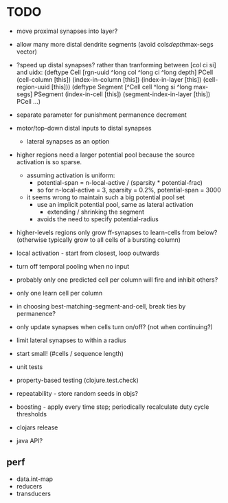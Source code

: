# TODO

* move proximal synapses into layer?

* allow many more distal dendrite segments (avoid cols*depth*max-segs vector)

* ?speed up distal synapses?
  rather than tranforming between [col ci si] and uidx:
  (deftype Cell [rgn-uuid ^long col ^long ci ^long depth]
   PCell
   (cell-column [this])
   (index-in-column [this])
   (index-in-layer [this])
   (cell-region-uuid [this]))
  (deftype Segment [^Cell cell ^long si ^long max-segs]
   PSegment
   (index-in-cell [this])
   (segment-index-in-layer [this])
   PCell
   ...)

* separate parameter for punishment permanence decrement

* motor/top-down distal inputs to distal synapses
  * lateral synapses as an option

* higher regions need a larger potential pool because the source
  activation is so sparse.
  * assuming activation is uniform:
    * potential-span = n-local-active / (sparsity * potential-frac)
    * so for n-local-active = 3, sparsity = 0.2%, potential-span = 3000
  * it seems wrong to maintain such a big potential pool set
    * use an implicit potential pool, same as lateral activation
      * extending / shrinking the segment
    * avoids the need to specify potential-radius

* higher-levels regions only grow ff-synapses to learn-cells from below?
  (otherwise typically grow to all cells of a bursting column)

* local activation - start from closest, loop outwards

* turn off temporal pooling when no input

* probably only one predicted cell per column will fire and inhibit others?
* only one learn cell per column

* in choosing best-matching-segment-and-cell, break ties by permanence?

* only update synapses when cells turn on/off? (not when continuing?)

* limit lateral synapses to within a radius

* start small! (#cells / sequence length)

* unit tests
* property-based testing (clojure.test.check)
* repeatability - store random seeds in objs?

* boosting - apply every time step; periodically recalculate duty cycle thresholds

* clojars release

* java API?

## perf

* data.int-map
* reducers
* transducers
